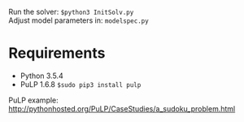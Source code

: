 
Run the solver: `$python3 InitSolv.py`  
Adjust model parameters in: `modelspec.py`


# Requirements
* Python 3.5.4
* PuLP 1.6.8  `$sudo pip3 install pulp`

PuLP example: http://pythonhosted.org/PuLP/CaseStudies/a_sudoku_problem.html

